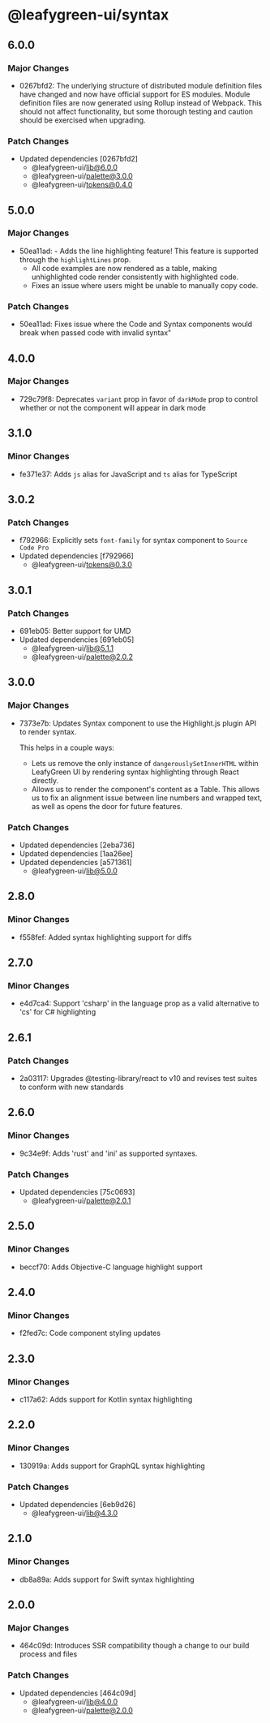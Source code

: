 # @leafygreen-ui/syntax

## 6.0.0

### Major Changes

- 0267bfd2: The underlying structure of distributed module definition files have changed and now have official support for ES modules. Module definition files are now generated using Rollup instead of Webpack. This should not affect functionality, but some thorough testing and caution should be exercised when upgrading.

### Patch Changes

- Updated dependencies [0267bfd2]
  - @leafygreen-ui/lib@6.0.0
  - @leafygreen-ui/palette@3.0.0
  - @leafygreen-ui/tokens@0.4.0

## 5.0.0

### Major Changes

- 50ea11ad: - Adds the line highlighting feature! This feature is supported through the `highlightLines` prop.
  - All code examples are now rendered as a table, making unhighlighted code render consistently with highlighted code.
  - Fixes an issue where users might be unable to manually copy code.

### Patch Changes

- 50ea11ad: Fixes issue where the Code and Syntax components would break when passed code with invalid syntax"

## 4.0.0

### Major Changes

- 729c79f8: Deprecates `variant` prop in favor of `darkMode` prop to control whether or not the component will appear in dark mode

## 3.1.0

### Minor Changes

- fe371e37: Adds `js` alias for JavaScript and `ts` alias for TypeScript

## 3.0.2

### Patch Changes

- f792966: Explicitly sets `font-family` for syntax component to `Source Code Pro`
- Updated dependencies [f792966]
  - @leafygreen-ui/tokens@0.3.0

## 3.0.1

### Patch Changes

- 691eb05: Better support for UMD
- Updated dependencies [691eb05]
  - @leafygreen-ui/lib@5.1.1
  - @leafygreen-ui/palette@2.0.2

## 3.0.0

### Major Changes

- 7373e7b: Updates Syntax component to use the Highlight.js plugin API to render syntax.

  This helps in a couple ways:

  - Lets us remove the only instance of `dangerouslySetInnerHTML` within LeafyGreen UI by rendering syntax highlighting through React directly.
  - Allows us to render the component's content as a Table. This allows us to fix an alignment issue between line numbers and wrapped text, as well as opens the door for future features.

### Patch Changes

- Updated dependencies [2eba736]
- Updated dependencies [1aa26ee]
- Updated dependencies [a571361]
  - @leafygreen-ui/lib@5.0.0

## 2.8.0

### Minor Changes

- f558fef: Added syntax highlighting support for diffs

## 2.7.0

### Minor Changes

- e4d7ca4: Support 'csharp' in the language prop as a valid alternative to 'cs' for C# highlighting

## 2.6.1

### Patch Changes

- 2a03117: Upgrades @testing-library/react to v10 and revises test suites to conform with new standards

## 2.6.0

### Minor Changes

- 9c34e9f: Adds 'rust' and 'ini' as supported syntaxes.

### Patch Changes

- Updated dependencies [75c0693]
  - @leafygreen-ui/palette@2.0.1

## 2.5.0

### Minor Changes

- beccf70: Adds Objective-C language highlight support

## 2.4.0

### Minor Changes

- f2fed7c: Code component styling updates

## 2.3.0

### Minor Changes

- c117a62: Adds support for Kotlin syntax highlighting

## 2.2.0

### Minor Changes

- 130919a: Adds support for GraphQL syntax highlighting

### Patch Changes

- Updated dependencies [6eb9d26]
  - @leafygreen-ui/lib@4.3.0

## 2.1.0

### Minor Changes

- db8a89a: Adds support for Swift syntax highlighting

## 2.0.0

### Major Changes

- 464c09d: Introduces SSR compatibility though a change to our build process and files

### Patch Changes

- Updated dependencies [464c09d]
  - @leafygreen-ui/lib@4.0.0
  - @leafygreen-ui/palette@2.0.0
